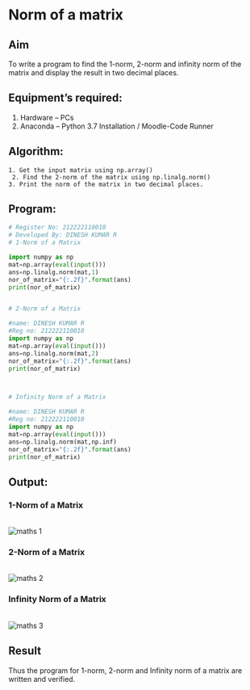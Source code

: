 # Norm of a matrix

## Aim

To write a program to find the 1-norm, 2-norm and infinity norm of the matrix and display the result in two decimal places.

## Equipment’s required:

1.	Hardware – PCs
2.	Anaconda – Python 3.7 Installation / Moodle-Code Runner

## Algorithm:

	1. Get the input matrix using np.array()   
     2. Find the 2-norm of the matrix using np.linalg.norm()
	3. Print the norm of the matrix in two decimal places.
	
## Program:

```Python
# Register No: 212222110010
# Developed By: DINESH KUMAR R
# 1-Norm of a Matrix

import numpy as np
mat=np.array(eval(input()))
ans=np.linalg.norm(mat,1)
nor_of_matrix="{:.2f}".format(ans)
print(nor_of_matrix)


# 2-Norm of a Matrix

#name: DINESH KUMAR R
#Reg no: 212222110010
import numpy as np
mat=np.array(eval(input()))
ans=np.linalg.norm(mat,2)
nor_of_matrix="{:.2f}".format(ans)
print(nor_of_matrix)



# Infinity Norm of a Matrix

#name: DINESH KUMAR R
#Reg no: 212222110010
import numpy as np
mat=np.array(eval(input()))
ans=np.linalg.norm(mat,np.inf)
nor_of_matrix="{:.2f}".format(ans)
print(nor_of_matrix)


```
## Output:

### 1-Norm of a Matrix

<br>![maths 1](https://user-images.githubusercontent.com/119477784/235362196-7eca6d06-eabf-43c7-8202-daf73cb4c1a2.png)

### 2-Norm of a Matrix

<br>![maths 2](https://user-images.githubusercontent.com/119477784/235362210-c3dbd31f-15bb-469e-8047-6e804f3602f4.png)

### Infinity Norm of a Matrix

<br>![maths 3](https://user-images.githubusercontent.com/119477784/235362219-56c39a99-b215-4b38-9489-328c3a339a22.png)

## Result

Thus the program for 1-norm, 2-norm and Infinity norm of a matrix are written and verified.
